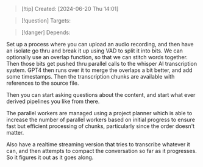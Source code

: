 
>[!tip] Created: [2024-06-20 Thu 14:01]

>[!question] Targets: 

>[!danger] Depends: 

Set up a process where you can upload an audio recording, and then have an isolate go thru and break it up using VAD to split it into bits.
We can optionally use an overlap function, so that we can stitch words together.
Then those bits get pushed thru parallel calls to the whisper AI transcription system.
GPT4 then runs over it to merge the overlaps a bit better, and add some timestamps.
Then the transcription chunks are available with references to the source file.

Then you can start asking questions about the content, and start what ever derived pipelines you like from there.

The parallel workers are managed using a project planner which is able to increase the number of parallel workers based on initial progress to ensure fast but efficient processing of chunks, particularly since the order doesn't matter.

Also have a realtime streaming version that tries to transcribe whatever it can, and then attempts to compact the conversation so far as it progresses.  So it figures it out as it goes along.